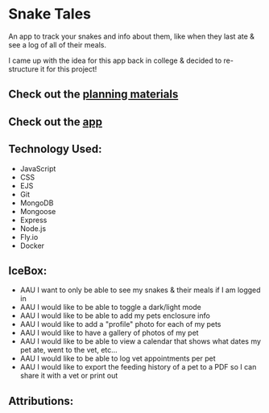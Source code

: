 # Snake Tales
An app to track your snakes and info about them, like when they last ate & see a log of all of their meals. 

I came up with the idea for this app back in college & decided to re-structure it for this project!
## Check out the [planning materials](https://trello.com/b/L7fk4Jj5/project-planning)

## Check out the [app](https://snake-tales.fly.dev)


## Technology Used:
- JavaScript
- CSS
- EJS
- Git
- MongoDB
- Mongoose
- Express
- Node.js
- Fly.io
- Docker

## IceBox:
- AAU I want to only be able to see my snakes & their meals if I am logged in
- AAU I would like to be able to toggle a dark/light mode
- AAU I would like to be able to add my pets enclosure info
- AAU I would like to add a "profile" photo for each of my pets
- AAU I would like to have a gallery of photos of my pet
- AAU I would like to be able to view a calendar that shows what dates my pet ate, went to the vet, etc...
- AAU I would like to be able to log vet appointments per pet
- AAU I would like to export the feeding history of a pet to a PDF so I can share it with a vet or print out
## Attributions: